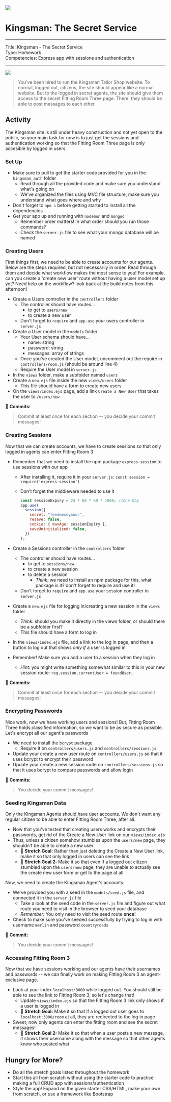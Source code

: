 ![](https://imgur.com/BmHUeeq.png)

# Kingsman: The Secret Service

---

Title: Kingsman - The Secret Service<br>
Type: Homework<br>
Competencies: Express app with sessions and authentication

---

![](https://imgur.com/UILh3pk.png)

> You've been hired to run the Kingsman Tailor Shop website. To normal, logged out, citizens, the site should appear like a normal website. But to the logged in secret agents, the site should give them access to the secret Fitting Room Three page. There, they should be able to post messages to each other.

## Activity

The Kingsman site is still under heavy construction and not yet open to the public, so your main task for now is to just get the sessions and authentication working so that the Fitting Room Three page is only accesible by logged in users.

### Set Up

- Make sure to pull to get the starter code provided for you in the `kingsman_auth` folder
  - Read through all the provided code and make sure you understand what's going on
  - We've organized the files using MVC file structure, make sure you understand what goes where and why
- Don't forget to `npm i` before getting started to install all the dependencies
- Get your app up and running with `nodemon` and `mongod`
  - Remember order matters! In what order should you run those commands?
  - Check the `server.js` file to see what your mongo database will be named

### Creating Users

First things first, we need to be able to create accounts for our agents. Below are the steps required, but not necessarily in order. Read through them and decide what workflow makes the most sense to you! For example, can you create a 'create new user' route without having a user model set up yet? Need help on the workflow? look back at the build notes from this afternoon!

- Create a Users controller in the `controllers` folder
  - The controller should have routes...
    - to get to `users/new`
    - to create a new user
  - Don't forget to `require` and `app.use` your users controller in `server.js`
- Create a User model in the `models` folder
  - Your User schema should have...
    - name: string
    - password: string
    - messages: array of strings
  - Once you've created the User model, uncomment out the require in `controllers/room.js` (should be around line 4)
  - Require the User model in `server.js`
- In the `views` folder, make a subfolder named `users`
- Create a `new.ejs` file inside the new `views/users` folder
  - This file should have a form to create new users
- On the `views/index.ejs` page, add a link `Create a New User` that takes the user to `/users/new`

:red_circle: **Commits:**

> Commit at least once for each section -- you decide your commit messages!

### Creating Sessions

Now that we can create accounts, we have to create sessions so that only logged in agents can enter Fitting Room 3

- Remember that we need to install the npm package `express-session` to use sessions with our app

  - After installing it, require it in your `server.js`: `const session = require('express-session')`
  - Don't forget the middleware needed to use it

    ```javascript
    const sessionExpiry = 24 * 60 * 60 * 1000; //One Day
    app.use(
      session({
        secret: "feedmeseymour",
        resave: false,
        cookie: { maxAge: sessionExpiry },
        saveUninitialized: false,
      })
    );
    ```

- Create a Sessions controller in the `controllers` folder
  - The controller should have routes...
    - to get to `sessions/new`
    - to create a new session
    - to delete a session
      - _Think:_ we need to install an npm package for this, what package is it? don't forget to require and use it!
  - Don't forget to `require` and `app.use` your session controller in `server.js`
- Create a `new.ejs` file for logging in/creating a new session in the `views` folder
  - _Think:_ should you make it directly in the views folder, or should there be a subfolder first?
  - This file should have a form to log in
- In the `views/index.ejs` file, add a link to the log in page, and then a button to log out that shows _only if_ a user is logged in
- Remember! Make sure you add a user to a session when they log in
  - _Hint:_ you might write something somewhat similar to this in your new session route: `req.session.currentUser = foundUser;`

:red_circle: **Commits:**

> Commit at least once for each section -- you decide your commit messages!

### Encrypting Passwords

Nice work, now we have working users and sessions! But, Fitting Room Three holds classified information, so we want to be as secure as possible. Let's encrypt all our agent's passwords

- We need to install the `bcrypt` package
  - Require it on `controllers/users.js` and `controllers/sessions.js`
- Update your create a new user route on `controllers/users.js` so that it uses bcrypt to encrypt their password
- Update your create a new session route on `controllers/sessions.js` so that it uses bcrypt to compare passwords and allow login

:red_circle: **Commits:**

> You decide your commit messages!

### Seeding Kingsman Data

Only the Kingsman Agents should have user accounts. We don't want any regular citizen to be able to enter Fitting Room Three, after all.

- Now that you've tested that creating users works and encrypts their passwords, get rid of the Create a New User link on our `views/index.ejs`
- Thus, unless a citizen somehow stumbles upon the `users/new` page, they shouldn't be able to create a new user
  - :footprints: **Stretch Goal:** Rather than just deleting the Create a New User link, make it so that only logged in users can see the link
  - :footprints: **Stretch Goal 2:** Make it so that even if a logged out citizen stumbled upon the `users/new` page, they are unable to actually see the create new user form or get to the page at all

Now, we need to create the Kingsman Agent's accounts.

- We've provided you with a seed in the `models/seed.js` file, and connected it in the `server.js` file
  - Take a look at the seed code in the `server.js` file and figure out what route you need to visit in the browser to seed your database
  - _Remember:_ You only need to visit the seed route **once**!
- Check to make sure you've seeded successfully by trying to log in with username `merlin` and password `countryroads`

:red_circle: **Commit:**

> You decide your commit messages!

### Accessing Fitting Room 3

Now that we have sessions working and our agents have their usernames and passwords -- we can finally work on making Fitting Room 3 an agent-exclusive page.

- Look at your index `localhost:3000` while logged out. You should still be able to see the link to Fitting Room 3, so let's change that!
  - Update `views/index.ejs` so that the Fitting Room 3 link only shows if a user is logged in
  - :footprints: **Stretch Goal:** Make it so that if a logged out user goes to `localhost:3000/room` at all, they are redirected to the log in page
- Sweet, now only agents can enter the fitting room and see the secret messages!
  - :footprints: **Stretch Goal 2:** Make it so that when a user posts a new message, it shows their username along with the message so that other agents know who posted what

## Hungry for More?

- Do all the stretch goals listed throughout the homework
- Start this all from scratch without using the starter code to practice making a full CRUD app with sessions/authentication
- Style the app! Expand on the given starter CSS/HTML, make your own from scratch, or use a framework like Bootstrap
